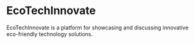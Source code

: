 # EcoTechInnovate
EcoTechInnovate is a platform for showcasing and discussing innovative eco-friendly technology solutions.
